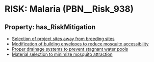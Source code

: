 # RISK: __Malaria__ (PBN__Risk_938)

## Property: has_RiskMitigation

* [Selection of project sites away from breeding sites](PBN__RiskMitigation_1300)
* [Modification of building envelopes to reduce mosquito accessibility](PBN__RiskMitigation_1301)
* [Proper drainage systems to prevent stagnant water pools](PBN__RiskMitigation_1302)
* [Material selection to minimize mosquito attraction](PBN__RiskMitigation_1303)

